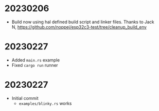 # 20230206
- Build now using hal defined build script and linker files. Thanks to Jack N, https://github.com/noppej/esp32c3-test/tree/cleanup_build_env

# 20230227
- Added `main.rs` example
- Fixed `cargo run` runner

# 20230227
- Initial commit
  - `examples/blinky.rs` works
  